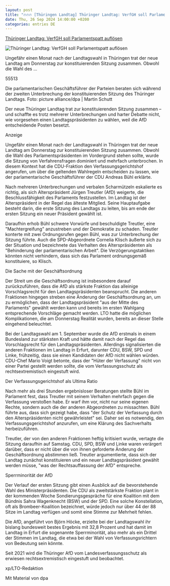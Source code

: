 ```yaml
---
layout: post
title: "🔥🔥🔥 [Thüringen Landtag] Thüringer Landtag: VerfGH soll Parlamentspatt auflösen"
date: Thu, 26 Sep 2024 14:00:00 +0200
categories: entries DE
---
```

[Thüringer Landtag: VerfGH soll Parlamentspatt auflösen](https://www.lto.de/recht/nachrichten/n/thueringer-landtag-konstituierende-sitzung-eskalation-verfassungsgerichtshof)

![Thüringer Landtag: VerfGH soll Parlamentspatt auflösen](https://www.lto.de/fileadmin/files/artikel/2024/September/484921489__1_.jpg)

Ungefähr einen Monat nach der Landtagswahl in Thüringen trat der neue Landtag am Donnerstag zur konstituierenden Sitzung zusammen. Obwohl die Wahl des ...

55513

Die parlamentarischen Geschäftsführer der Parteien beraten sich während der zweiten Unterbrechung der konstituierenden Sitzung des Thüringer Landtags. Foto: picture alliance/dpa | Martin Schutt

Der neue Thüringer Landtag trat zur konstituierenden Sitzung zusammen – und schaffte es trotz mehrerer Unterbrechungen und harter Debatte nicht, wie vorgesehen einen Landtagspräsidenten zu wählen, weil die AfD entscheidende Posten besetzt.

Anzeige

Ungefähr einen Monat nach der Landtagswahl in Thüringen trat der neue Landtag am Donnerstag zur konstituierenden Sitzung zusammen. Obwohl die Wahl des Parlamentspräsidenten im Vordergrund stehen sollte, wurde die Sitzung von Verfahrensfragen dominiert und mehrfach unterbrochen. In diesem Kontext hat die CDU-Fraktion den Verfassungsgerichtshof angerufen, um über die geltenden Wahlregeln entscheiden zu lassen, wie der parlamentarische Geschäftsführer der CDU Andreas Bühl erklärte.

Nach mehreren Unterbrechungen und verbalen Scharmützeln eskalierte es richtig, als sich Alterspräsident Jürgen Treutler (AfD) weigerte, die Beschlussfähigkeit des Parlaments festzustellen. Im Landtag ist der Alterspräsident in der Regel das älteste Mitglied. Seine Hauptaufgabe besteht darin, die erste Sitzung des Landtags zu leiten, bis am ende der ersten Sitzung ein neuer Präsident gewählt ist.

Daraufhin erhob Bühl schwere Vorwürfe und beschuldigte Treutler, eine "Machtergreifung" anzustreben und der Demokratie zu schaden. Treutler konterte mit zwei Ordnungsrufen gegen Bühl, was zur Unterbrechung der Sitzung führte. Auch die SPD-Abgeordnete Cornelia Klisch äußerte sich zu der Situation und bezeichnete das Verhalten des Alterspräsidenten als "Behinderung der parlamentarischen Arbeit". Die Verzögerungstaktiken könnten nicht verhindern, dass sich das Parlament ordnungsgemäß konstituiere, so Klisch.

Die Sache mit der Geschäftsordnung

Der Streit um die Geschäftsordnung ist insbesondere darauf zurückzuführen, dass die AfD als stärkste Fraktion das alleinige Vorschlagsrecht für den Landtagspräsidenten beansprucht. Die anderen Fraktionen hingegen streben eine Änderung der Geschäftsordnung an, um zu ermöglichen, dass der Landtagspräsident "aus der Mitte des Parlaments" gewählt werden kann und bereits im ersten Wahlgang entsprechende Vorschläge gemacht werden. LTO hatte die möglichen Komplikationen, die am Donnerstag Realität wurden, bereits an dieser Stelle eingehend beleuchtet.

Bei der Landtagswahl am 1. September wurde die AfD erstmals in einem Bundesland zur stärksten Kraft und hätte damit nach der Regel das Vorschlagsrecht für den Landtagspräsidenten. Allerdings signalisierten die anderen Fraktionen im Landtag in Erfurt, darunter CDU, BSW, SPD und Linke, frühzeitig, dass sie einen Kandidaten der AfD nicht wählen würden. CDU-Chef Mario Voigt betonte, dass der "Hüter der Verfassung" nicht von einer Partei gestellt werden sollte, die vom Verfassungsschutz als rechtsextremistisch eingestuft wird.

Der Verfassungsgerichtshof als Ultima Ratio

Nach mehr als drei Stunden ergebnisloser Beratungen stellte Bühl im Parlament fest, dass Treutler mit seinem Verhalten mehrfach gegen die Verfassung verstoßen habe. Er warf ihm vor, nicht nur seine eigenen Rechte, sondern auch die der anderen Abgeordneten zu missachten. Bühl führte aus, dass sich gezeigt habe, dass "der Schutz der Verfassung durch den Alterspräsidenten nicht gewährleistet" sei. Daher sei es notwendig, den Verfassungsgerichtshof anzurufen, um eine Klärung des Sachverhalts herbeizuführen.

Treutler, der von den anderen Fraktionen heftig kritisiert wurde, vertagte die Sitzung daraufhin auf Samstag. CDU, SPD, BSW und Linke waren verärgert darüber, dass er nicht über die von ihnen geforderte Änderung der Geschäftsordnung abstimmen ließ. Treutler argumentierte, dass sich der Landtag zunächst konstituieren und ein neuer Landtagspräsident gewählt werden müsse, "was der Rechtsauffassung der AfD" entspreche.

Sperrminorität der AfD

Der Verlauf der ersten Sitzung gibt einen Ausblick auf die bevorstehende Wahl des Ministerpräsidenten. Die CDU als zweitstärkste Fraktion plant in der kommenden Woche Sondierungsgespräche für eine Koalition mit dem Bündnis Sahra Wagenknecht (BSW) und der SPD. Eine solche Konstellation, oft als Brombeer-Koalition bezeichnet, würde jedoch nur über 44 der 88 Sitze im Landtag verfügen und somit eine Stimme zur Mehrheit fehlen.

Die AfD, angeführt von Björn Höcke, erzielte bei der Landtagswahl ihr bislang bundesweit bestes Ergebnis mit 32,8 Prozent und hat damit im Landtag in Erfurt die sogenannte Sperrminorität, also mehr als ein Drittel der Stimmen im Landtag, die etwa bei der Wahl von Verfassungsrichtern von Bedeutung sein könnte.

Seit 2021 wird die Thüringer AfD vom Landesverfassungsschutz als erwiesen rechtsextremistisch eingestuft und beobachtet.

xp/LTO-Redaktion

Mit Material von dpa

